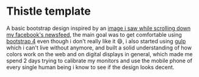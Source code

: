 # Thistle template

A basic bootstrap design inspired by an [image i saw while scrolling down my facebook's newsfeed](https://i.imgur.com/DXINY4Z.jpg), the main goal was to get comfortable using [bootstrap 4](https://getbootstrap.com/) even though i don't really like it :smile:, i also started using [gulp](https://gulpjs.com/) which i can't live without anymore, and built a solid understanding of how colors work on the web and on digital displays in general, which made me spend 2 days trying to calibrate my monitors and use the mobile phone of every single human being i know to see if the design looks decent.
